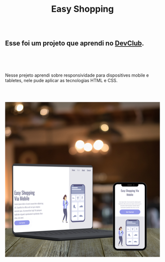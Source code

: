 <h1 align="center" >Easy Shopping</h1>
<br>
<br>
<h2>Esse foi um projeto que aprendi no <a href="https://rodolfomori.com.br/devclub">DevClub</a>.</h2>
<br>
<br>
<br>
<p>Nesse prejeto aprendi sobre responsividade para dispositives mobile e tabletes, nele pude aplicar as tecnologias HTML e CSS.</p>
<br>
<br>
<p align="center"> <img  src="https://github.com/lucasl9/Easy_Shopping_via_mobile/blob/main/assets/Design%20sem%20nome%20(4).png" width="700px"> </p>
